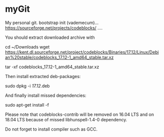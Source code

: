 # myGit
My personal git.
bootstrap init (vademecum)...  https://sourceforge.net/projects/codeblocks/  ....



You should extract downloaded archive with

cd ~/Downloads
wget https://kent.dl.sourceforge.net/project/codeblocks/Binaries/17.12/Linux/Debian%20stable/codeblocks_17.12-1_amd64_stable.tar.xz




tar -xf codeblocks_17.12-1_amd64_stable.tar.xz

Then install extracted deb-packages:

sudo dpkg -i *17.12*.deb

And finally install missed dependencies:

sudo apt-get install -f

Please note that codeblocks-contrib will be removed on 16.04 LTS and on 18.04 LTS because of missed libhunspell-1.4-0 dependency.

Do not forget to install compiler such as GCC.

